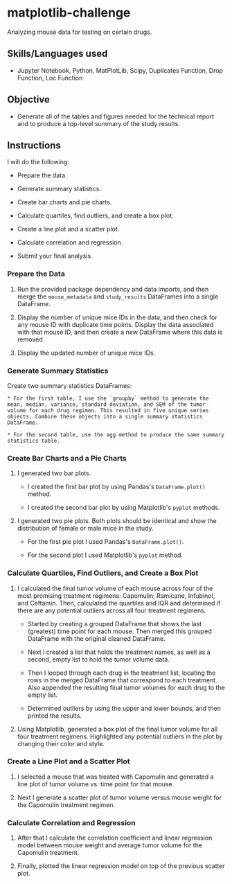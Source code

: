 # matplotlib-challenge
Analyzing mouse data for testing on certain drugs.

## Skills/Languages used
- Jupyter Notebook, Python, MatPlotLib, Scipy, Duplicates Function, Drop Function, Loc Function

## Objective
- Generate all of the tables and figures needed for the technical report and to produce a top-level summary of the study results.

## Instructions

I will do the following:

* Prepare the data.

* Generate summary statistics.

* Create bar charts and pie charts.

* Calculate quartiles, find outliers, and create a box plot.

* Create a line plot and a scatter plot.

* Calculate correlation and regression. 

* Submit your final analysis. 

### Prepare the Data

1. Run the provided package dependency and data imports, and then merge the `mouse_metadata` and `study_results` DataFrames into a single DataFrame.

2. Display the number of unique mice IDs in the data, and then check for any mouse ID with duplicate time points. Display the data associated with that mouse ID, and then create a new DataFrame where this data is removed.

3. Display the updated number of unique mice IDs.

### Generate Summary Statistics

Create two summary statistics DataFrames:

    * For the first table, I use the `groupby` method to generate the mean, median, variance, standard deviation, and SEM of the tumor volume for each drug regimen. This resulted in five unique series objects. Combine these objects into a single summary statistics DataFrame.

    * For the second table, use the agg method to produce the same summary statistics table.

### Create Bar Charts and a Pie Charts

1. I generated two bar plots.

    * I created the first bar plot by using Pandas's `DataFrame.plot()` method.

    * I created the second bar plot by using Matplotlib's `pyplot` methods.

2. I generated two pie plots. Both plots should be identical and show the distribution of female or male mice in the study.
    * For the first pie plot I used Pandas's `DataFrame.plot()`.
    
    * For the second plot I used Matplotlib's `pyplot` method.

### Calculate Quartiles, Find Outliers, and Create a Box Plot 

1. I calculated the final tumor volume of each mouse across four of the most promising treatment regimens: Capomulin, Ramicane, Infubinol, and Ceftamin. Then, calculated the quartiles and IQR and determined if there are any potential outliers across all four treatment regimens.

    * Started by creating a grouped DataFrame that shows the last (greatest) time point for each mouse. Then merged this grouped DataFrame with the original cleaned DataFrame.

    * Next I created a list that holds the treatment names, as well as a second, empty list to hold the tumor volume data.

    * Then I looped through each drug in the treatment list, locating the rows in the merged DataFrame that correspond to each treatment. Also appended the resulting final tumor volumes for each drug to the empty list. 

    * Determined outliers by using the upper and lower bounds, and then printed the results.
    
2. Using Matplotlib, generated a box plot of the final tumor volume for all four treatment regimens. Highlighted any potential outliers in the plot by changing their color and style.

### Create a Line Plot and a Scatter Plot

1. I selected a mouse that was treated with Capomulin and generated a line plot of tumor volume vs. time point for that mouse.

2. Next I generate a scatter plot of tumor volume versus mouse weight for the Capomulin treatment regimen.

### Calculate Correlation and Regression

1. After that I calculate the correlation coefficient and linear regression model between mouse weight and average tumor volume for the Capomulin treatment. 

2. Finally, plotted the linear regression model on top of the previous scatter plot.

